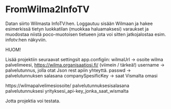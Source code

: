 # FromWilma2InfoTV
Datan siirto Wilmasta InfoTV:hen. Loggautuu sisään Wilmaan ja hakee esimerkissä tietyn luokkatilan (muokkaa haluamaksesi) varaukset ja muodostaa niistä poco-muotoisen tietueen jota voi sitten jatkojalostaa esim. infotv:hen näkyviin.

HUOM!

Lisää projektiin seuraavat settingsit app.configiin:
wilmaUrl -> osoite wilma palvelimeesi, https://wilma.organisaatiosi.fi/ (viimein / tärkeä!)
username -> palvelutunnus, jolla otat Json rest apiin yhteyttä.
passwd -> palvelutunnuksen salasana
companySpesificKey -> saat Vismalta omasi

<applicationSettings>
    <Testing_Primus_Json.Properties.Settings>
      <setting name="wilmaUrl" serializeAs="String">
        <value>https://wilmapalvelimesiosoite/</value>
      </setting>
      <setting name="passwd" serializeAs="String">
        <value>palvelutunnuksesisalasana</value>
      </setting>
      <setting name="username" serializeAs="String">
        <value>palvelutunnuksesi</value>
      </setting>
      <setting name="companySpesificKey" serializeAs="String">
        <value>yrityksesi_api-key_jonka_saat_wismalta</value>
      </setting>
    </Testing_Primus_Json.Properties.Settings>
  </applicationSettings>
  
  Jotta projektia voi testata.



